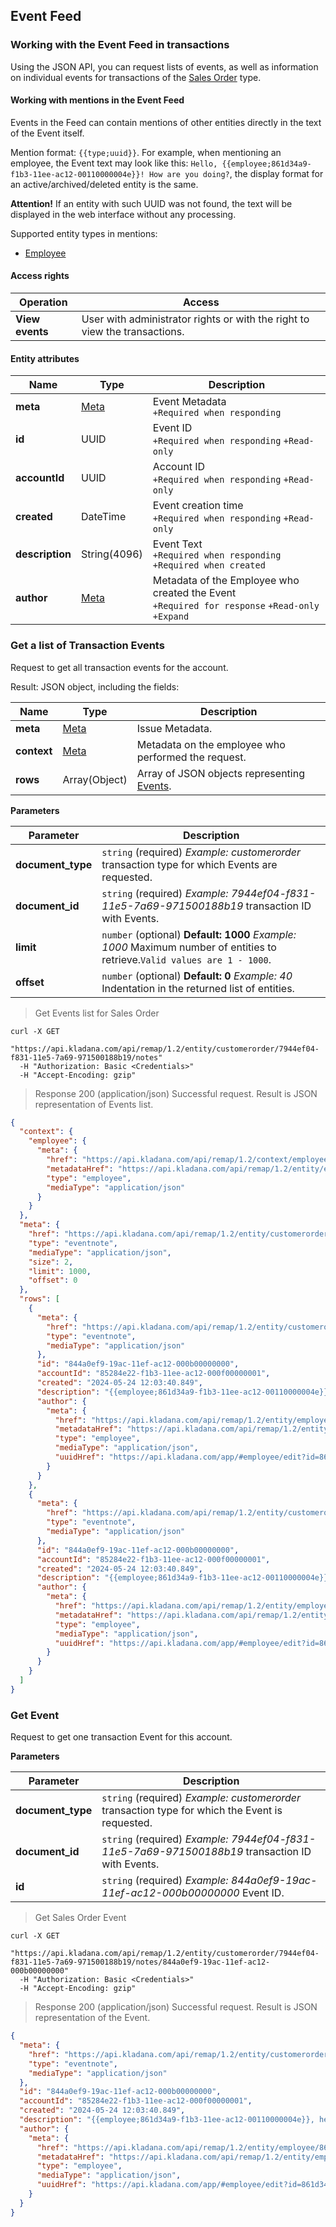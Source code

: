 ## Event Feed

### Working with the Event Feed in transactions 

Using the JSON API, you can request lists of events, as well as information on individual events for transactions of the [Sales Order](documents/#transactions-sales-order) type.

#### Working with mentions in the Event Feed

Events in the Feed can contain mentions of other entities directly in the text of the Event itself.

Mention format: `{{type;uuid}}`. For example, when mentioning an employee, the Event text may look like this:
`Hello, {{employee;861d34a9-f1b3-11ee-ac12-00110000004e}}! How are you doing?`, the display format for an active/archived/deleted entity is the same.

**Attention!** If an entity with such UUID was not found, the text will be displayed in the web interface without any processing.

Supported entity types in mentions:

+ [Employee](dictionaries/#entities-employee)

#### Access rights

| Operation | Access |
| --------- | ------- |
| **View events** | User with administrator rights or with the right to view the transactions. |

#### Entity attributes

| Name | Type | Description |
| ----- | ----- | -------- |
| **meta** | [Meta](../#kladana-json-api-general-info-metadata) | Event Metadata<br>`+Required when responding` |
| **id** | UUID | Event ID<br>`+Required when responding` `+Read-only` |
| **accountId** | UUID | Account ID<br>`+Required when responding` `+Read-only` |
| **created** | DateTime | Event creation time<br>`+Required when responding` `+Read-only` |
| **description** | String(4096) | Event Text<br>`+Required when responding` `+Required when created` |
| **author** | [Meta](../#kladana-json-api-general-info-metadata) | Metadata of the Employee who created the Event<br>`+Required for response` `+Read-only` `+Expand` |

### Get a list of Transaction Events

Request to get all transaction events for the account.

Result: JSON object, including the fields:

| Name | Type | Description |
| ---- | ---- | ----------  |
| **meta** | [Meta](../#kladana-json-api-general-info-metadata) | Issue Metadata. |
| **context** | [Meta](../#kladana-json-api-general-info-metadata) | Metadata on the employee who performed the request. |
| **rows** | Array(Object) | Array of JSON objects representing [Events](../dictionaries/#suschnosti-lenta-sobytij). |

**Parameters**

| Parameter | Description |
|---------- | ------------ |
| **document_type** | `string` (required) *Example: customerorder* transaction type for which Events are requested. |
| **document_id** | `string` (required) *Example: 7944ef04-f831-11e5-7a69-971500188b19* transaction ID with Events. |
| **limit** | `number` (optional) **Default: 1000** *Example: 1000* Maximum number of entities to retrieve.`Valid values ​​are 1 - 1000`. |
| **offset** | `number` (optional) **Default: 0** *Example: 40* Indentation in the returned list of entities. |

> Get Events list for Sales Order

```shell
curl -X GET
  "https://api.kladana.com/api/remap/1.2/entity/customerorder/7944ef04-f831-11e5-7a69-971500188b19/notes"
  -H "Authorization: Basic <Credentials>"
  -H "Accept-Encoding: gzip"
```

> Response 200 (application/json)
Successful request. Result is JSON representation of Events list.

```json
{
  "context": {
    "employee": {
      "meta": {
        "href": "https://api.kladana.com/api/remap/1.2/context/employee",
        "metadataHref": "https://api.kladana.com/api/remap/1.2/entity/employee/metadata",
        "type": "employee",
        "mediaType": "application/json"
      }
    }
  },
  "meta": {
    "href": "https://api.kladana.com/api/remap/1.2/entity/customerorder/e4609c69-00bc-11ef-ac12-00120000001a/notes",
    "type": "eventnote",
    "mediaType": "application/json",
    "size": 2,
    "limit": 1000,
    "offset": 0
  },
  "rows": [
    {
      "meta": {
        "href": "https://api.kladana.com/api/remap/1.2/entity/customerorder/e4609c69-00bc-11ef-ac12-00120000001a/notes/844a0ef9-19ac-11ef-ac12-000b00000000",
        "type": "eventnote",
        "mediaType": "application/json"
      },
      "id": "844a0ef9-19ac-11ef-ac12-000b00000000",
      "accountId": "85284e22-f1b3-11ee-ac12-000f00000001",
      "created": "2024-05-24 12:03:40.849",
      "description": "{{employee;861d34a9-f1b3-11ee-ac12-00110000004e}}, hello",
      "author": {
        "meta": {
          "href": "https://api.kladana.com/api/remap/1.2/entity/employee/861d34a9-f1b3-11ee-ac12-00110000004e",
          "metadataHref": "https://api.kladana.com/api/remap/1.2/entity/employee/metadata",
          "type": "employee",
          "mediaType": "application/json",
          "uuidHref": "https://api.kladana.com/app/#employee/edit?id=861d34a9-f1b3-11ee-ac12-00110000004e"
        }
      }
    },
    {
      "meta": {
        "href": "https://api.kladana.com/api/remap/1.2/entity/customerorder/e4609c69-00bc-11ef-ac12-00120000001a/notes/844a0ef9-19ac-11ef-ac12-000b00000000",
        "type": "eventnote",
        "mediaType": "application/json"
      },
      "id": "844a0ef9-19ac-11ef-ac12-000b00000000",
      "accountId": "85284e22-f1b3-11ee-ac12-000f00000001",
      "created": "2024-05-24 12:03:40.849",
      "description": "{{employee;861d34a9-f1b3-11ee-ac12-00110000004e}}, hello",
      "author": {
        "meta": {
          "href": "https://api.kladana.com/api/remap/1.2/entity/employee/861d34a9-f1b3-11ee-ac12-00110000004e",
          "metadataHref": "https://api.kladana.com/api/remap/1.2/entity/employee/metadata",
          "type": "employee",
          "mediaType": "application/json",
          "uuidHref": "https://api.kladana.com/app/#employee/edit?id=861d34a9-f1b3-11ee-ac12-00110000004e"
        }
      }
    }
  ]
}
```

### Get Event

Request to get one transaction Event for this account.

**Parameters**

| Parameter | Description |
|---------- | ----------- |
| **document_type** | `string` (required) *Example: customerorder* transaction type for which the Event is requested. |
| **document_id** | `string` (required) *Example: 7944ef04-f831-11e5-7a69-971500188b19* transaction ID with Events. |
| **id** | `string` (required) *Example: 844a0ef9-19ac-11ef-ac12-000b00000000* Event ID. |

> Get Sales Order Event

```shell
curl -X GET
  "https://api.kladana.com/api/remap/1.2/entity/customerorder/7944ef04-f831-11e5-7a69-971500188b19/notes/844a0ef9-19ac-11ef-ac12-000b00000000"
  -H "Authorization: Basic <Credentials>"
  -H "Accept-Encoding: gzip"
```

> Response 200 (application/json)
Successful request. Result is JSON representation of the Event.

```json
{
  "meta": {
    "href": "https://api.kladana.com/api/remap/1.2/entity/customerorder/e4609c69-00bc-11ef-ac12-00120000001a/notes/844a0ef9-19ac-11ef-ac12-000b00000000",
    "type": "eventnote",
    "mediaType": "application/json"
  },
  "id": "844a0ef9-19ac-11ef-ac12-000b00000000",
  "accountId": "85284e22-f1b3-11ee-ac12-000f00000001",
  "created": "2024-05-24 12:03:40.849",
  "description": "{{employee;861d34a9-f1b3-11ee-ac12-00110000004e}}, hello",
  "author": {
    "meta": {
      "href": "https://api.kladana.com/api/remap/1.2/entity/employee/861d34a9-f1b3-11ee-ac12-00110000004e",
      "metadataHref": "https://api.kladana.com/api/remap/1.2/entity/employee/metadata",
      "type": "employee",
      "mediaType": "application/json",
      "uuidHref": "https://api.kladana.com/app/#employee/edit?id=861d34a9-f1b3-11ee-ac12-00110000004e"
    }
  }
}
```